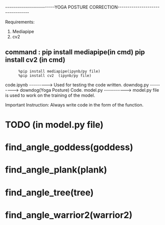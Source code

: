 -------------------------YOGA POSTURE CORRECTION---------------------------------

Requirements:
1) Mediapipe
2) cv2

command : pip install mediapipe(in cmd)
          pip install cv2  (in cmd)
------------------------------------------------------
          %pip install mediapipe(ipynb/py file)
          %pip install cv2  (ipynb/py file)


code.ipynb ---------> Used for testing the code written.
downdog.py ---------> downdog(Yoga Posture) Code.
model.py -----------> model.py file is used to work on the training of the model.

Important Instruction:
Always write code in the form of the function.

    
# TODO (in model.py file)
# find_angle_goddess(goddess)
# find_angle_plank(plank)
# find_angle_tree(tree)
# find_angle_warrior2(warrior2)